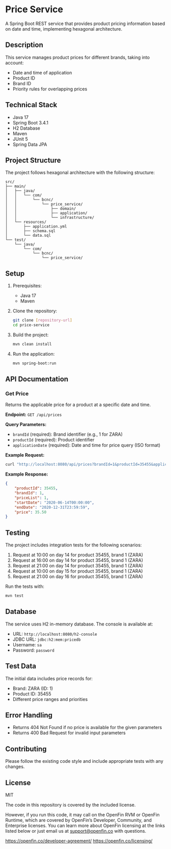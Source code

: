 # Price Service

A Spring Boot REST service that provides product pricing information based on date and time, implementing hexagonal architecture.

## Description

This service manages product prices for different brands, taking into account:
- Date and time of application
- Product ID
- Brand ID
- Priority rules for overlapping prices

## Technical Stack

- Java 17
- Spring Boot 3.4.1
- H2 Database
- Maven
- JUnit 5
- Spring Data JPA

## Project Structure

The project follows hexagonal architecture with the following structure:

```
src/
├── main/
│   ├── java/
│   │   └── com/
│   │       └── bcnc/
│   │           └── price_service/
│   │               ├── domain/
│   │               ├── application/
│   │               └── infrastructure/
│   └── resources/
│       ├── application.yml
│       ├── schema.sql
│       └── data.sql
└── test/
    └── java/
        └── com/
            └── bcnc/
                └── price_service/
```

## Setup

1. Prerequisites:
    - Java 17
    - Maven

2. Clone the repository:
   ```bash
   git clone [repository-url]
   cd price-service
   ```

3. Build the project:
   ```bash
   mvn clean install
   ```

4. Run the application:
   ```bash
   mvn spring-boot:run
   ```

## API Documentation

### Get Price

Returns the applicable price for a product at a specific date and time.

**Endpoint:** `GET /api/prices`

**Query Parameters:**
- `brandId` (required): Brand identifier (e.g., 1 for ZARA)
- `productId` (required): Product identifier
- `applicationDate` (required): Date and time for price query (ISO format)

**Example Request:**
```bash
curl "http://localhost:8080/api/prices?brandId=1&productId=35455&applicationDate=2020-06-14T10:00:00"
```

**Example Response:**
```json
{
    "productId": 35455,
    "brandId": 1,
    "priceList": 1,
    "startDate": "2020-06-14T00:00:00",
    "endDate": "2020-12-31T23:59:59",
    "price": 35.50
}
```

## Testing

The project includes integration tests for the following scenarios:

1. Request at 10:00 on day 14 for product 35455, brand 1 (ZARA)
2. Request at 16:00 on day 14 for product 35455, brand 1 (ZARA)
3. Request at 21:00 on day 14 for product 35455, brand 1 (ZARA)
4. Request at 10:00 on day 15 for product 35455, brand 1 (ZARA)
5. Request at 21:00 on day 16 for product 35455, brand 1 (ZARA)

Run the tests with:
```bash
mvn test
```

## Database

The service uses H2 in-memory database. The console is available at:
- URL: `http://localhost:8080/h2-console`
- JDBC URL: `jdbc:h2:mem:pricedb`
- Username: `sa`
- Password: `password`

## Test Data

The initial data includes price records for:
- Brand: ZARA (ID: 1)
- Product ID: 35455
- Different price ranges and priorities

## Error Handling

- Returns 404 Not Found if no price is available for the given parameters
- Returns 400 Bad Request for invalid input parameters

## Contributing

Please follow the existing code style and include appropriate tests with any changes.

## License

MIT

The code in this repository is covered by the included license.

However, if you run this code, it may call on the OpenFin RVM or OpenFin Runtime, which are covered by OpenFin’s Developer, Community, and Enterprise licenses. You can learn more about OpenFin licensing at the links listed below or just email us at support@openfin.co with questions.

https://openfin.co/developer-agreement/
https://openfin.co/licensing/